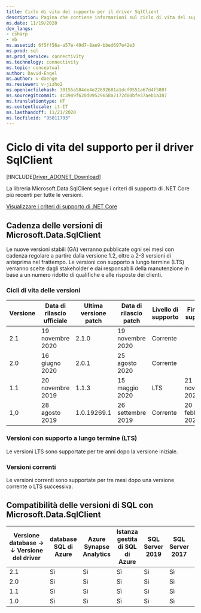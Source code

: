```yaml
---
title: Ciclo di vita del supporto per il driver SqlClient
description: Pagina che contiene informazioni sul ciclo di vita del supporto tecnico.
ms.date: 11/19/2020
dev_langs:
- csharp
- vb
ms.assetid: 6f5ff56a-a57e-49d7-8ae9-bbed697e42e3
ms.prod: sql
ms.prod_service: connectivity
ms.technology: connectivity
ms.topic: conceptual
author: David-Engel
ms.author: v-daenge
ms.reviewer: v-jizho2
ms.openlocfilehash: 30155a584de4e22692601a1dcf9551a67d4f580f
ms.sourcegitcommit: 4c3949f620d09529658a2172d00bfe37aeb1a387
ms.translationtype: HT
ms.contentlocale: it-IT
ms.lasthandoff: 11/21/2020
ms.locfileid: "95011793"
---
```

# <a name="sqlclient-driver-support-lifecycle"></a>Ciclo di vita del supporto per il driver SqlClient

[!INCLUDE[Driver_ADONET_Download](../../includes/driver_adonet_download.md)]

La libreria Microsoft.Data.SqlClient segue i criteri di supporto di .NET Core più recenti per tutte le versioni.

[Visualizzare i criteri di supporto di .NET Core](https://dotnet.microsoft.com/platform/support/policy/dotnet-core)

## <a name="microsoftdatasqlclient-release-cadence"></a>Cadenza delle versioni di Microsoft.Data.SqlClient

Le nuove versioni stabili (GA) verranno pubblicate ogni sei mesi con cadenza regolare a partire dalla versione 1.2, oltre a 2-3 versioni di anteprima nel frattempo. Le versioni con supporto a lungo termine (LTS) verranno scelte dagli stakeholder e dai responsabili della manutenzione in base a un numero ridotto di qualifiche e alle risposte dei clienti.

### <a name="release-life-cycles"></a>Cicli di vita delle versioni

| Versione | Data di rilascio ufficiale | Ultima versione patch | Data di rilascio patch | Livello di supporto  | Fine del supporto |
| -- | -- | -- | -- | -- | -- |
| 2.1 | 19 novembre 2020 | 2.1.0 | 19 novembre 2020 | Corrente | |
| 2.0 | 16 giugno 2020 | 2.0.1 | 25 agosto 2020 | Corrente | |
| 1.1 | 20 novembre 2019 | 1.1.3 | 15 maggio 2020 | LTS | 21 novembre 2022 |
| 1,0 | 28 agosto 2019 | 1.0.19269.1 | 26 settembre 2019 | Corrente | 20 febbraio 2020 |

### <a name="long-term-support-lts-releases"></a>Versioni con supporto a lungo termine (LTS)

Le versioni LTS sono supportate per tre anni dopo la versione iniziale.

### <a name="current-releases"></a>Versioni correnti

Le versioni correnti sono supportate per tre mesi dopo una versione corrente o LTS successiva.

## <a name="sql-version-compatibility-with-microsoftdatasqlclient"></a>Compatibilità delle versioni di SQL con Microsoft.Data.SqlClient

|Versione database&nbsp;&#8594;<br />&#8595; Versione del driver|database SQL di Azure|Azure Synapse Analytics|Istanza gestita di SQL di Azure|SQL Server 2019|SQL Server 2017|SQL Server 2016|SQL Server 2014|SQL Server 2012|
|---|---|---|---|---|---|---|---|---|
|2.1|Sì|Sì|Sì|Sì|Sì|Sì|Sì|Sì|
|2.0|Sì|Sì|Sì|Sì|Sì|Sì|Sì|Sì|
|1.1|Sì|Sì|Sì|Sì|Sì|Sì|Sì|Sì|
|1.0|Sì|Sì|Sì|Sì|Sì|Sì|Sì|Sì|
